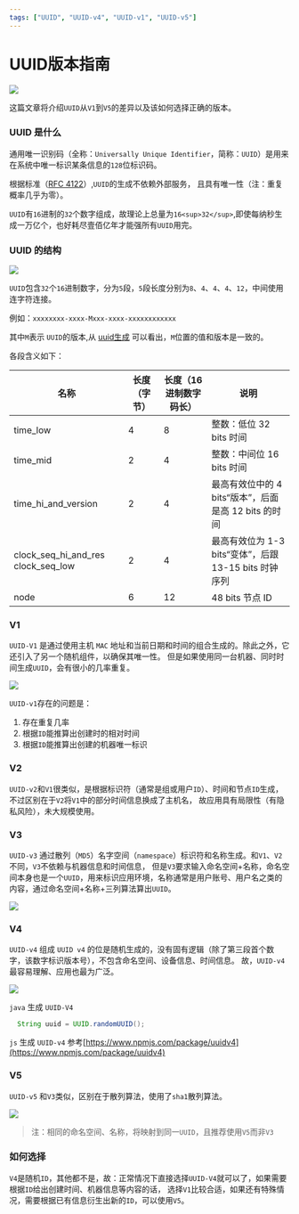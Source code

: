 ```yaml
---
tags: ["UUID", "UUID-v4", "UUID-v1", "UUID-v5"]
---
```


# UUID版本指南

![](https://z.wiki/autoupload/2022-05-02/6da7a9010ba747ba9fdf0678e55b1643.uuid.drawio.svg)

这篇文章将介绍`UUID`从`V1`到`V5`的差异以及该如何选择正确的版本。

### UUID 是什么

通用唯一识别码（全称：`Universally Unique Identifier`，简称：`UUID`）是用来在系统中唯一标识某条信息的`128`位标识码。

根据标准（[RFC 4122](https://www.ietf.org/rfc/rfc4122.txt)）,`UUID`的生成不依赖外部服务，
且具有唯一性（注：重复概率几乎为零）。

`UUID`有`16`进制的`32`个数字组成，故理论上总量为`16<sup>32</sup>`,即使每纳秒生成一万亿个，也好耗尽壹佰亿年才能强所有`UUID`用完。


### UUID 的结构

![](https://z.wiki/autoupload/2022-05-02/6da7a9010ba747ba9fdf0678e55b1643.uuid.drawio.svg)

`UUID`包含`32`个`16`进制数字，分为`5`段，`5`段长度分别为`8`、`4`、`4`、`4`、`12`，中间使用连字符连接。

例如：`xxxxxxxx-xxxx-Mxxx-xxxx-xxxxxxxxxxxx`

其中`M`表示 `UUID`的版本,从 [uuid生成](https://devtool.tech/uuid) 可以看出，`M`位置的值和版本是一致的。

各段含义如下：

| 名称                                       | 长度 （字节） | 长度（16进制数字码长） | 说明                                    |
|------------------------------------------|---------|--------------|---------------------------------------|
| time\_low                                | 4       | 8            | 整数：低位 32 bits 时间                      |
| time\_mid                                | 2       | 4            | 整数：中间位 16 bits 时间                     |
| time\_hi\_and\_version                   | 2       | 4            | 最高有效位中的 4 bits“版本”，后面是高 12 bits 的时间   |
| clock\_seq\_hi\_and\_res clock\_seq\_low | 2       | 4            | 最高有效位为 1-3 bits“变体”，后跟13-15 bits 时钟序列 |
| node                                     | 6       | 12           | 48 bits 节点 ID                         |



### V1

`UUID-V1` 是通过使用主机 `MAC` 地址和当前日期和时间的组合生成的。除此之外，它还引入了另一个随机组件，以确保其唯一性。
但是如果使用同一台机器、同时时间生成`UUID`，会有很小的几率重复。

![](https://z.wiki/autoupload/2022-05-02/5e3cd31cab884203a2b317f8e92ad146.uuid-v1.drawio.svg)

`UUID-v1`存在的问题是：

1. 存在重复几率
2. 根据`ID`能推算出创建时的相对时间
3. 根据`ID`能推算出创建的机器唯一标识


### V2

`UUID-v2`和`V1`很类似，是根据标识符（通常是组或用户`ID`）、时间和节点`ID`生成，不过区别在于`V2`将`V1`中的部分时间信息换成了主机名，
故应用具有局限性（有隐私风险），未大规模使用。

### V3

`UUID-v3` 通过散列（`MD5`）名字空间（`namespace`）标识符和名称生成。和`V1`、`V2`不同，`V3`不依赖与机器信息和时间信息，
但是`V3`要求输入命名空间+名称，命名空间本身也是一个`UUID`，用来标识应用环境，名称通常是用户账号、用户名之类的内容，通过命名空间+名称+三列算法算出`UUID`。

![](https://z.wiki/autoupload/2022-05-02/e0763e1ca4db43ac90b868a76076e37b.uuid-v3.drawio.svg)

### V4

`UUID-v4` 组成 `UUID v4` 的位是随机生成的，没有固有逻辑（除了第三段首个数字，该数字标识版本号），不包含命名空间、设备信息、时间信息。
故，`UUID-v4`最容易理解、应用也最为广泛。

![](https://z.wiki/autoupload/2022-05-02/fefb73e8621d455aa20930dcbb7c3a4b.uuid-v4.drawio.svg)

`java` 生成 `UUID-V4`
```java
  String uuid = UUID.randomUUID();
```
`js` 生成 `UUID-v4` 参考[https://www.npmjs.com/package/uuidv4](https://www.npmjs.com/package/uuidv4)

### V5

`UUID-v5` 和`V3`类似，区别在于散列算法，使用了`sha1`散列算法。

![](https://z.wiki/autoupload/2022-05-02/eb11afcbca884332aa8196f92a563c72.uuid-v5.drawio.svg)

> 注：相同的命名空间、名称，将映射到同一`UUID`，且推荐使用`V5`而非`V3`

### 如何选择

`V4`是随机`ID`，其他都不是，故：正常情况下直接选择`UUID-V4`就可以了，如果需要根据`ID`给出创建时间、机器信息等内容的话，
选择`V1`比较合适，如果还有特殊情况，需要根据已有信息衍生出新的`ID`，可以使用`V5`。

